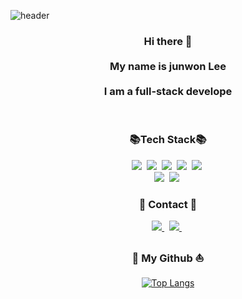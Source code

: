 ![header](https://capsule-render.vercel.app/api?type=waving&color=timeGradient&text=Gomdollee🧸&animation=twinkling&fontSize=35&fontAlignY=40&fontAlign=70&height=250)
<h3 align="center"> 
 Hi there 👋<br><br>
 My name is junwon Lee<br><br>
 I am a full-stack develope
</h3>

<br>
  
<h3 align="center"> 📚Tech Stack📚 </h3>
<p align="center">
  <img src="https://img.shields.io/badge/Java-007396?style=flat-square&logo=Java&logoColor=white"/></a>&nbsp
  <img src="https://img.shields.io/badge/Python-3766AB?style=flat-square&logo=Python&logoColor=white"/></a>&nbsp 
  <img src="https://img.shields.io/badge/Javascript-ffb13b?style=flat-square&logo=javascript&logoColor=white"/></a>&nbsp 
  <img src="https://img.shields.io/badge/Spring-6DB33F?style=flat-square&logo=Spring&logoColor=white"/></a>&nbsp
  <img src="https://img.shields.io/badge/SpringBoot-6DB33F?style=flat-square&logo=SpringBoot&logoColor=white"/></a>&nbsp 
  <br>
  <img src="https://img.shields.io/badge/Docker-2496ED?style=flat-square&logo=Docker&logoColor=white"/></a>&nbsp 
  <img src="https://img.shields.io/badge/Jenkins-D24939?style=flat-square&logo=Jenkins&logoColor=white"/></a>&nbsp 
</p>


<h3 align="center">🔔 Contact 🔔</h3>
<p align="center">
  <a href="https://velog.io/@wjdrbs307">
       <img src="https://img.shields.io/badge/Velog-000000?style=for-the-badge&logo=Velog&logoColor=white"> 
  </a>&nbsp
  <a href="https://www.instagram.com/95_lee.j.w">
       <img src="https://img.shields.io/badge/Instagram-E4405F?style=for-the-badge&logo=Instagram&logoColor=white"> 
  </a>&nbsp
</p>

<h3 align="center">🚢 My Github ⛵</h3>
<div align="center">
  


[![Top Langs](https://github-readme-stats.vercel.app/api/top-langs/?username=Gomdollee)](https://github.com/anuraghazra/github-readme-stats)

</div>
